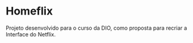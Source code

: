 # Homeflix
Projeto desenvolvido para o curso da DIO, como proposta para recriar a Interface do Netflix.
